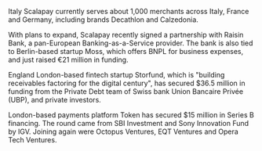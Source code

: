 Italy
Scalapay currently serves about 1,000 merchants across Italy, France and Germany, including brands Decathlon and Calzedonia.

With plans to expand, Scalapay recently signed a partnership with Raisin Bank, a pan-European Banking-as-a-Service provider. The bank is also tied to Berlin-based startup Moss, which offers BNPL for business expenses, and just raised €21 million in funding.

England
London-based fintech startup Storfund, which is "building receivables factoring for the digital century", has secured $36.5 million in funding from the Private Debt team of Swiss bank Union Bancaire Privée (UBP), and private investors.

London-based payments platform Token has secured $15 million in Series B financing. The round came from SBI Investment and Sony Innovation Fund by IGV. Joining again were Octopus Ventures, EQT Ventures and Opera Tech Ventures.